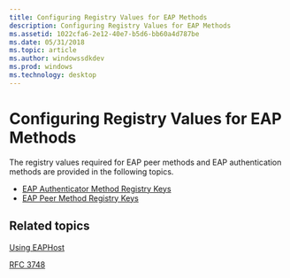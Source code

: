 ```yaml
---
title: Configuring Registry Values for EAP Methods
description: Configuring Registry Values for EAP Methods
ms.assetid: 1022cfa6-2e12-40e7-b5d6-bb60a4d787be
ms.date: 05/31/2018
ms.topic: article
ms.author: windowssdkdev
ms.prod: windows
ms.technology: desktop
---
```


# Configuring Registry Values for EAP Methods

The registry values required for EAP peer methods and EAP authentication methods are provided in the following topics.

-   [EAP Authenticator Method Registry Keys](eap-authenticator-method-registry-keys.md)
-   [EAP Peer Method Registry Keys](eap-peer-method-registry-keys.md)

## Related topics

<dl> <dt>

[Using EAPHost](using-eap-host.md)
</dt> <dt>

[RFC 3748](Http://go.microsoft.com/fwlink/p/?linkid=84016)
</dt> </dl>

 

 




